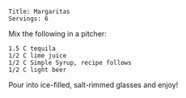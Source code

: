 ~~~ recipe-info
Title: Margaritas
Servings: 6
~~~

Mix the following in a pitcher:

~~~ recipe-ingredients
1.5 C tequila
1/2 C lime juice
1/2 C Simple Syrup, recipe follows
1/2 C light beer
~~~

Pour into ice-filled, salt-rimmed glasses and enjoy!

